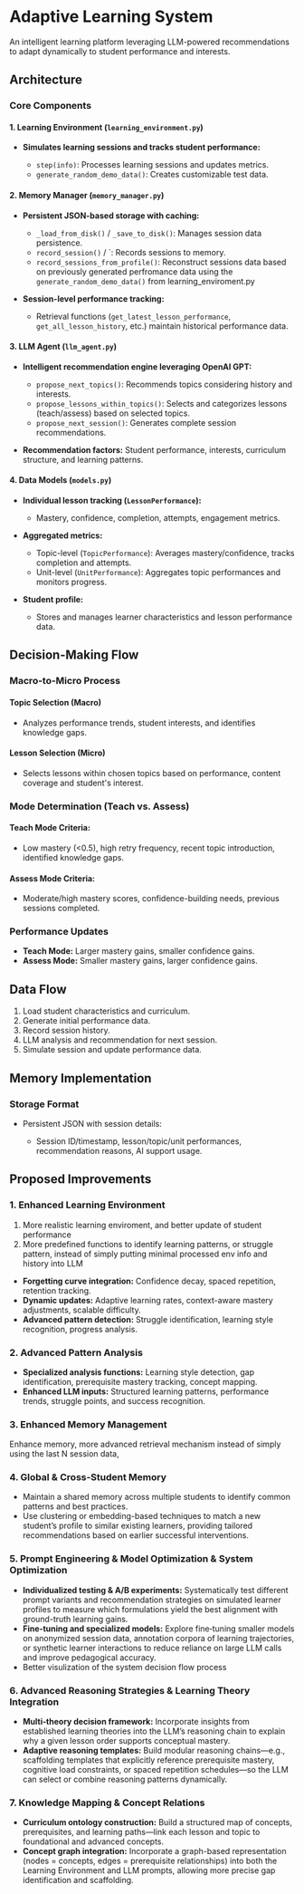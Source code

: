 # Adaptive Learning System

An intelligent learning platform leveraging LLM-powered recommendations to adapt dynamically to student performance and interests.

## Architecture

### Core Components

#### 1. **Learning Environment (`learning_environment.py`)**

* **Simulates learning sessions and tracks student performance:**

  * `step(info)`: Processes learning sessions and updates metrics.
  * `generate_random_demo_data()`: Creates customizable test data.


#### 2. **Memory Manager (`memory_manager.py`)**

* **Persistent JSON-based storage with caching:**

  * `_load_from_disk()` / `_save_to_disk()`: Manages session data persistence.
  * `record_session()` / `: Records sessions to memory.
  * `record_sessions_from_profile()`: Reconstruct sessions data based on previously generated perfromance data using the `generate_random_demo_data()` from learning_enviroment.py
 
* **Session-level performance tracking:**

  * Retrieval functions (`get_latest_lesson_performance`, `get_all_lesson_history`, etc.) maintain historical performance data.

#### 3. **LLM Agent (`llm_agent.py`)**

* **Intelligent recommendation engine leveraging OpenAI GPT:**

  * `propose_next_topics()`: Recommends topics considering history and interests.
  * `propose_lessons_within_topics()`: Selects and categorizes lessons (teach/assess) based on selected topics.
  * `propose_next_session()`: Generates complete session recommendations.

* **Recommendation factors:** Student performance, interests, curriculum structure, and learning patterns.

#### 4. **Data Models (`models.py`)**

* **Individual lesson tracking (`LessonPerformance`):**

  * Mastery, confidence, completion, attempts, engagement metrics.
* **Aggregated metrics:**

  * Topic-level (`TopicPerformance`): Averages mastery/confidence, tracks completion and attempts.
  * Unit-level (`UnitPerformance`): Aggregates topic performances and monitors progress.
* **Student profile:**

  * Stores and manages learner characteristics and lesson performance data.

## Decision-Making Flow

### Macro-to-Micro Process

#### **Topic Selection (Macro)**

* Analyzes performance trends, student interests, and identifies knowledge gaps.

#### **Lesson Selection (Micro)**

* Selects lessons within chosen topics based on performance, content coverage and student's interest.

### Mode Determination (Teach vs. Assess)

#### **Teach Mode Criteria:**

* Low mastery (<0.5), high retry frequency, recent topic introduction, identified knowledge gaps.

#### **Assess Mode Criteria:**

* Moderate/high mastery scores, confidence-building needs, previous sessions completed.

### Performance Updates

* **Teach Mode:** Larger mastery gains, smaller confidence gains.
* **Assess Mode:** Smaller mastery gains, larger confidence gains.

## Data Flow

1. Load student characteristics and curriculum.
2. Generate initial performance data.
3. Record session history.
4. LLM analysis and recommendation for next session.
5. Simulate session and update performance data.

## Memory Implementation

### Storage Format

* Persistent JSON with session details:

  * Session ID/timestamp, lesson/topic/unit performances, recommendation reasons, AI support usage.

## Proposed Improvements

### 1. Enhanced Learning Environment
 1. More realistic learning enviroment, and better update of student performance
 2. More predefined functions to identify learning patterns, or struggle pattern, instead of simply putting minimal processed env info and history into LLM
* **Forgetting curve integration:** Confidence decay, spaced repetition, retention tracking.
* **Dynamic updates:** Adaptive learning rates, context-aware mastery adjustments, scalable difficulty.
* **Advanced pattern detection:** Struggle identification, learning style recognition, progress analysis.


### 2. Advanced Pattern Analysis

* **Specialized analysis functions:** Learning style detection, gap identification, prerequisite mastery tracking, concept mapping.
* **Enhanced LLM inputs:** Structured learning patterns, performance trends, struggle points, and success recognition.

### 3. Enhanced Memory Management
 Enhance memory, more advanced retrieval mechanism instead of simply using the last N session data, 

### 4. Global & Cross-Student Memory

* Maintain a shared memory across multiple students to identify common patterns and best practices.
* Use clustering or embedding-based techniques to match a new student’s profile to similar existing learners, providing tailored recommendations based on earlier successful interventions.

### 5. Prompt Engineering & Model Optimization & System Optimization

* **Individualized testing & A/B experiments:** Systematically test different prompt variants and recommendation strategies on simulated learner profiles to measure which formulations yield the best alignment with ground-truth learning gains.
* **Fine‐tuning and specialized models:** Explore fine‐tuning smaller models on anonymized session data, annotation corpora of learning trajectories, or synthetic learner interactions to reduce reliance on large LLM calls and improve pedagogical accuracy.
* Better visulization of the system decision flow process
  
### 6. Advanced Reasoning Strategies & Learning Theory Integration

* **Multi‐theory decision framework:** Incorporate insights from established learning theories into the LLM’s reasoning chain to explain why a given lesson order supports conceptual mastery.
* **Adaptive reasoning templates:** Build modular reasoning chains—e.g., scaffolding templates that explicitly reference prerequisite mastery, cognitive load constraints, or spaced repetition schedules—so the LLM can select or combine reasoning patterns dynamically.
  
### 7. Knowledge Mapping & Concept Relations

* **Curriculum ontology construction:** Build a structured map of concepts, prerequisites, and learning paths—link each lesson and topic to foundational and advanced concepts.
* **Concept graph integration:** Incorporate a graph-based representation (nodes = concepts, edges = prerequisite relationships) into both the Learning Environment and LLM prompts, allowing more precise gap identification and scaffolding.
